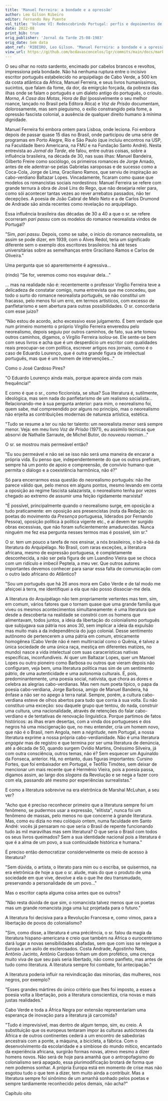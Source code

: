 ```yaml
---
title: 'Manuel Ferreira: a bondade e a opressão'
author: Leo Gilson Ribeiro
editor: Fernando Rey Puente
vol_title: 'Volume VI: Redescobrindo Portugal: perfis e depoimentos de alguns escritores portugueses'
date: 2022-08
print_bib: true
orig_publisher: 'Jornal da Tarde 25-08-1983'
orig_date: Sem data
abnt_ref: 'RIBEIRO, Leo Gilson. "Manuel Ferreira: a bondade e a opressão". In PUENTE, Fernando Rey (org.) <em>Volume 6: Redescobrindo Portugal: perfis e depoimentos de alguns escritores portugueses</em>, 2022. Publicação original: Jornal da Tarde 25-08-1983, Sem data. URL: <a href="yml_view_url">https://github.com/bcdavasconcelos/lgr/commits/main/docs/markdown/volume-6/07-manuel-ferreira/00-manuel-ferreira-a-bondade-e-a-opressao</a>'
view_url: https://github.com/bcdavasconcelos/lgr/commits/main/docs/markdown/volume-6/07-manuel-ferreira/00-manuel-ferreira-a-bondade-e-a-opressao
---
```


O seu olhar no rosto sardento, encimado por cabelos brancos e revoltos, impressiona pela bondade. Não há nenhuma ruptura entre o incisivo escritor português estabelecido no arquipélago de Cabo Verde, a 500 km da costa atlântica da África, Manuel Ferreira, e seus livros humaníssimos, sucintos, que falam da fome, da dor, da emigrção forçada, da pobreza das ilhas onde se falam o português e um dialeto antigo do português, o crioulo. *Morna*, *A Casa das Motas*, *Hora de Bai* (possivelmente o seu melhor roance, lançado no Brasil pela Editora Ática) e *Voz de Prisão* documentam, dolorosamente, mas sem pieguismo, o exílio constrangido pela fome, a opressão fascista colonial, a ausência de qualquer direito humano à mínima dignidade.

Manuel Ferreira foi embora ontem para Lisboa, onde leciona. Foi embora depois de passar quase 15 dias no Brasil, onde participou de uma série de programas em Porto Alegre, Rio e São Paulo (que incluiu encontros na USP, na Faculdade Ibero Americana, na FMU e na Fundação Santo André). Nesta entrevista ao *Jornal da Tarde*, ele falou, entre outras coisas, sobre a influência brasileira, na década de 30, nas suas ilhas: Manuel Bandeira, Gilberto Freire como sociólogo, os primeiros romances de Jorge Amado, antes de ele adentrar-se pelas Gabrielas xaroposas e de sucesso como a Coca-Cola, Jorge de Lima, Graciliano Ramos, que serviu de inspiração ao cabo-verdiano Baltazar Lopes. Vincadamente, ficaram como quase que modelos os romancistas sociais nordestinos: Manuel Ferreira se refere com grande ternura à obra de José Lins do Rego, que não desejaria reler para, como sói acontecer tantas vezes ao rever arrebatos passados, não ter decepções. A poesia de João Cabral de Melo Neto e a de Carlos Drumond de Andrade são ainda recentes como revelação no arquipélago.

Essa influência brasileira das décadas de 30 a 40 a que o sr. se refere ocorreram *pari passu* com os modelos do romance neorealista vindos de Portugal?

"Sim, *pari passu*. Depois, como se sabe, o início do romance neorealista, se assim se pode dizer, em 1939, com o Álves Redol, teria um significado diferente sem o exemplo dos escritores brasileiros: há até teses universitárias sobre as semelhanças entre Graciliano Ramos e Carlos de Oliveira."

Uma pergunta que só aparentemente é agressiva...

(rindo) "Se for, veremos como nos esquivar dela..."

... mas na realidade não é: recentemente o professor Virgílio Ferreira teve a delicadeza de constatar comigo, numa entrevista que me concedeu, que todo o surto do romance neorealista português, se não constitui um fracasso, pelo menos foi um erro, em termos artísticos, com excesso de panfletarismo e sem abertura para outras possibilidades. O sr. concordaria com esse juízo?

"Não estou de acordo, acho excessivo esse julgamento. É bem verdade que num primeiro momento o próprio Virgílio Ferreira enveredou pelo neorealismo, depois seguiu por outros caminhos, de fato, sua arte tomou outros caminhos, digamos, o Virgílio Ferreira isolou-se. Ele sente-se bem com seus livros e acha que é um desperdício um escritor com qualidades reais preocupar-se com política, escrever artigos nos jornais, como é o caso de Eduardo Lourenço, que é outra grande figura de intelectual português, mas que é um homem de intervenções..."

Como o José Cardoso Pires?

"O Eduardo Lourenço ainda mais, porque aparece ainda com mais frequência!"

E como é que o sr., como ficcionista, se situa? Sua literatura é, sutilmente, ideológica, mas sem nada do panfletarismo de um realismo socialista... Relacionando-me à sua pergunta anterior: para mim, o neorealismo foi, quem sabe, mal compreendido por alguns no princípio, mas o neorealismo não enjeita as contribuições modernas de natureza artística, estética.

"Tudo se resume a ter ou não ter talento: um neorealista menor será sempre menor. Veja: em meu livro *Voz de Prisão* (1971), eu assimilo técnicas que absorvi de Nathalie Sarraute, de Michel Butor, do *nouveau roaman*..."

O sr. se mostrou mais permeável então?

"Eu sou permeável e não sei se isso não será uma maneira de encarar a própria vida. Eu penso que, independentemente do que os outros prefiram, sempre há um ponto de apoio e compreensão, de convívio humano que permita o diálogo e a coexistência harmônica, não é?"

Só para encerrarmos essa questão do neorealismo português: não lhe parece válido que, pelo menos em alguns pontos, mesmo levando em conta a oposição ao regime fascista salazarista, o neorealismo tenha por vezes chegado ao extremo de assumir uma feição rigidamente marxista?

"É possível, principalmente quando o neorealismo surge, em oposição a tudo praticamente: em oposição aos presencistas (nota da Redação: os poetas do movimento da *Presença* portuguesa, liderados por Fernando Pessoa), oposição política à política vigente etc., e aí devem ter surgido obras excessivas, que não foram suficientemente amadurecidas. Nunca ninguém me fez esa pergunta nesses termos mas é possível, sim sr."

O sr. tem um pouco a tarefa de nos ensinar, a nós brasileiros, o bê-a-bá da literatura do Arquipélago. No Brasil, com raras exceções, a literatura africana, mesmo de expressão portuguesa, é completamente desconhecida, a não ser pela figura de um Luandino Vieira que se choca com um ridículo e imbecil Peptela, a meu ver. Que outros autores importantes devemos conhecer para sanar essa falta de comunicação com o outro lado africano do Atlântico?

"Sou um português que há 26 anos mora em Cabo Verde e de tal modo me afeiçoei à terra, me identifiquei a ela que não posso dissociar-me dela.

A literatura do Arquipélago não tem propriamente vertentes mas tem, sim, em comum, vários fatores que o tornam quase que uma grande família que viveu os mesmos acontecimentos simultaneamente: é uma literatura que desde a descoberta na realidade se constrói com os homens que alimentavam, todos juntos, a ideia da libertação do colonialismo português que subjugava sua pátria nos anos 30, sem implicar a ideia da expulsão mas muito mais a da independência do jugo colonial. Desse sentimento autônomo de pertencerem a uma pátria em comum, etnicamente homogênea (Cabo Verde não é nem multirracial como o Quênia, é talvez a única sociedade de uma única raça, mestiça em diferentes matizes, no mundo) nasce a vida intelectual com suas caracerísticas nativas específicas, inconfundíveis. Aí quer um Baltazar Lopes, quer um Manoel Lopes ou outro pioneiro como Barbosa ou outros que vieram depois não configuram, veja bem, uma literatura política mas sim de um sentimento pátrio, de uma autenticidade e uma autonomia culturais. É, pois, predominantemente, uma poesia social, nativista, que chora as dores e celebra as alegrias cabo-verdianas. Mas nem num poeta típico, o papa da poesia cabo-verdiana, Jorge Barbosa, amigo de Manuel Bandeira, há ênfase a não ser no apego à terra natal. Sempre, porém, a cultura cabo-verdiana esteve de olhos abertos para tudo que corria à sua volta. Eu não constituo uma exceção: sou daquele grupo que tentou, do nada, construir uma cultura, uma nacionalidade, através de retenções do falar cabo-verdiano e de tentativas de renovação linguística. Porque partimos de fatos históricos: as ilhas eram desertas, com a vinda dos portugueses e dos negros há uma miscigenação que, no meu entender, cria um homem novo, que não é o Brasil, nem Angola, nem a *négritude*, nem Portugal, a nossa literatura exprime a nossa própria cabo-verdianidade. Não é uma literatura *engagée* mas de registro e que termina por ser uma literatura de denúncia, até a década de 50, quando surgem Ovídio Martins, Onéssimo Silveira, já com outra consciência, outros temas, não é? Sem esquecer um Aguinaldo da Fonseca, anterior. Há, no entanto, duas figuras importantes: Cursino Fortes, que foi embaixador em Portugal, e Teófilo Timóteo, sem deixar de mencionar um mais recente que é Hermênio Vieira, pois a poesia passa, digamos assim, ao largo dos *slogans* da Revolução e se nega a fazer coro com ela, passando até mesmo por experiências surrealistas."

E como a literatura sobrevive na era eletrônica de Marshal McLuhan, a seu ver?

"Acho que é preciso reconhecer primeiro que a literatura sempre foi um fenômeno, se pudermos usar a expressão, "elitista", nunca foi um fenômeno de massas, pelo menos no que concerne à grande literatura. Mas, como eu dizia no meu colóquio ontem, numa faculdade em Santo André: vocês já pensaram no que seria o Brasil de repente funcionando tudo às mil maravilhas mas sem literatura? O que seria o Brasil com todos os seus livros queimados? Sem a sua identidade nacional pois a literatura é que é a alma de um povo, a sua continuidade histórica e humana."

É preciso então democratizar considervelmente os meio de acesso à literatura?

"Sem dúvida, o artista, o literato para mim ou o escriba, se quisermos, na era eletrônica de hoje a que o sr. alude, mais do que o produto de uma sociedade em que vive, devolve a ela o que lhe deu transmudado, preservando a personalidade de um povo..."

Mas o escritor capta alguma coisa antes que os outros?

"Não resta dúvida de que sim, o romancista talvez menos que os poetas mas um grande romancista joga uma luz projetada para o futuro."

A literatura foi decisiva para a Revolução Francesa e, como vimos, para a libertação de povos do colonialismo?

"Sim, como disse, a literatura é uma préciência, o sr. falou da magia da literatura hispano-americana e creio que também na África o eurocentrismo dará lugar a novas sensibilidades abafadas, sem que com isso se relegue a Europa a um asilo de esclerosados. Costa Andrade, Agostinho Neto, Antônio Jacinto, Antônio Cardoso tinham um dom profético, uma crença muito viva de que seu país seria libertado, não como panfleto, mas antes de tudo como literatura. A literatura sempre foi combate, foi antecipação."

A literatura poderia influir na reivindicação das minorias, das mulheres, nos negros, por exemplo?

"Esses grandes mártires do único critério que lhes foi imposto, a esses a poesia volta a libertação, pois a literatura conscientiza, cria novas e mais justas realidades."

Cabo Verde e toda a África Negra por extensão representariam uma esperança de inovação para a literatura já carcomida?

"Tudo é imprevisível, mas dentro de algum tempo, sim, eu creio. A substituição que os europeus tentaram impor às culturas autóctones da África e de outros continentes cederá a um encontro de sabedorias ancestrais com a ponte, a máquina, a bicicleta, a fábrica. Com o desenvolvimento da escolaridade e a simbiose do mundo mítico, encantado da experiência africana, surgirão formas novas, atrevo mesmo a dizer homens novos. Não será de hoje para amanhã que o antropofagismo do colonialismo será apagado, essa plurimodificação brotará de forma que nem podemos sonhar. A própria Europa está em momento de crise mas não esgotou tudo o que tem a dizer, tem muito ainda a contribuir. Mas a literatura sempre foi sinônimo de um amanhã sonhado pelos poetas e sempre tardiamente reconhecido pelos demais, não acha?"

Capítulo oito